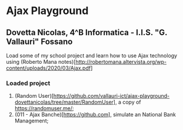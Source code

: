 # Ajax Playground
## Dovetta Nicolas, 4^B Informatica - I.I.S. "G. Vallauri" Fossano

Load some of my school project and learn how to use Ajax technology using (Roberto Mana notes)[http://robertomana.altervista.org/wp-content/uploads/2020/03/Ajax.pdf]

### Loaded project
1. (Random User)[https://github.com/vallauri-ict/ajax-playground-dovettanicolas/tree/master/RandomUser], a copy of https://randomuser.me/;
2. (011 - Ajax Banche)[https://github.com], simulate an National Bank Management;